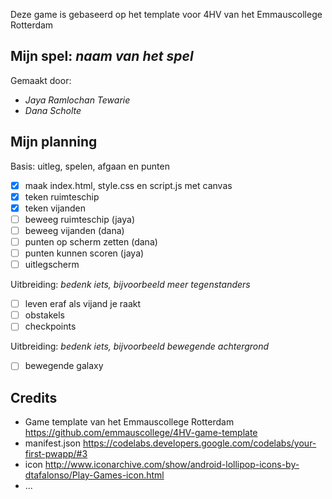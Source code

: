 Deze game is gebaseerd op het template voor 4HV van het Emmauscollege Rotterdam

## Mijn spel: *naam van het spel*
Gemaakt door:
- *Jaya Ramlochan Tewarie*
- *Dana Scholte*

## Mijn planning

Basis: uitleg, spelen, afgaan en punten
- [x] maak index.html, style.css en script.js met canvas
- [x] teken ruimteschip
- [x] teken vijanden
- [ ] beweeg ruimteschip (jaya)
- [ ] beweeg vijanden (dana)
- [ ] punten op scherm zetten (dana)
- [ ] punten kunnen scoren (jaya)
- [ ] uitlegscherm

Uitbreiding: *bedenk iets, bijvoorbeeld meer tegenstanders*
- [ ] leven eraf als vijand je raakt
- [ ] obstakels
- [ ] checkpoints

Uitbreiding: *bedenk iets, bijvoorbeeld bewegende achtergrond*
- [ ] bewegende galaxy

## Credits
- Game template van het Emmauscollege Rotterdam https://github.com/emmauscollege/4HV-game-template
- manifest.json https://codelabs.developers.google.com/codelabs/your-first-pwapp/#3
- icon http://www.iconarchive.com/show/android-lollipop-icons-by-dtafalonso/Play-Games-icon.html
- ...
